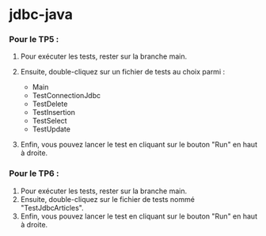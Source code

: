 # jdbc-java

### Pour le TP5 :
1) Pour exécuter les tests, rester sur la branche main.<br>
2) Ensuite, double-cliquez sur un fichier de tests au choix parmi :
   - Main
   - TestConnectionJdbc
   - TestDelete
   - TestInsertion
   - TestSelect
   - TestUpdate<br>

3) Enfin, vous pouvez lancer le test en cliquant sur le bouton "Run" en haut à droite.

### Pour le TP6 :
1) Pour exécuter les tests, rester sur la branche main.
2) Ensuite, double-cliquez sur le fichier de tests nommé "TestJdbcArticles".
3) Enfin, vous pouvez lancer le test en cliquant sur le bouton "Run" en haut à droite.